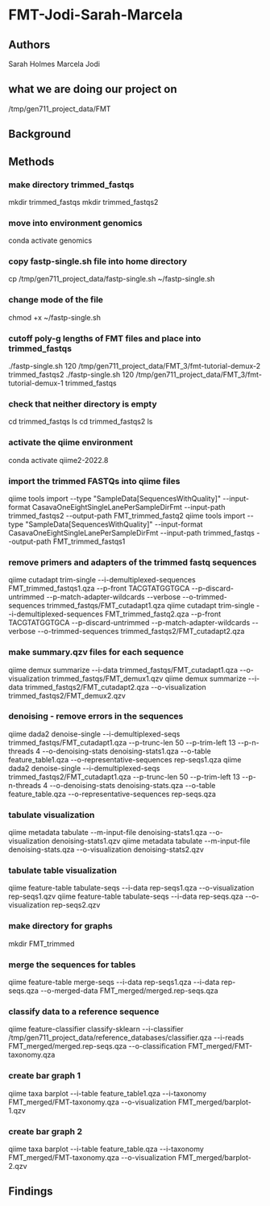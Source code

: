# FMT-Jodi-Sarah-Marcela

## Authors
Sarah Holmes 
Marcela
Jodi

## what we are doing our project on
/tmp/gen711_project_data/FMT

## Background

## Methods
### make directory trimmed_fastqs
mkdir trimmed_fastqs
mkdir trimmed_fastqs2
### move into environment genomics
conda activate genomics
### copy fastp-single.sh file into home directory
cp /tmp/gen711_project_data/fastp-single.sh ~/fastp-single.sh
### change mode of the file 
chmod +x ~/fastp-single.sh
### cutoff poly-g lengths of FMT files and place into trimmed_fastqs
./fastp-single.sh 120 /tmp/gen711_project_data/FMT_3/fmt-tutorial-demux-2 trimmed_fastqs2
./fastp-single.sh 120 /tmp/gen711_project_data/FMT_3/fmt-tutorial-demux-1 trimmed_fastqs
### check that neither directory is empty
cd trimmed_fastqs
ls
cd trimmed_fastqs2
ls
### activate the qiime environment
conda activate qiime2-2022.8
### import the trimmed FASTQs into qiime files
qiime tools import --type "SampleData[SequencesWithQuality]" --input-format CasavaOneEightSingleLanePerSampleDirFmt --input-path trimmed_fastqs2 --output-path FMT_trimmed_fastq2
qiime tools import --type "SampleData[SequencesWithQuality]" --input-format CasavaOneEightSingleLanePerSampleDirFmt --input-path trimmed_fastqs --output-path FMT_trimmed_fastqs1
### remove primers and adapters of the trimmed fastq sequences
 qiime cutadapt trim-single --i-demultiplexed-sequences FMT_trimmed_fastqs1.qza --p-front TACGTATGGTGCA --p-discard-untrimmed --p-match-adapter-wildcards --verbose --o-trimmed-sequences trimmed_fastqs/FMT_cutadapt1.qza
 qiime cutadapt trim-single --i-demultiplexed-sequences FMT_trimmed_fastq2.qza --p-front TACGTATGGTGCA --p-discard-untrimmed --p-match-adapter-wildcards --verbose --o-trimmed-sequences trimmed_fastqs2/FMT_cutadapt2.qza
### make summary.qzv files for each sequence
qiime demux summarize --i-data trimmed_fastqs/FMT_cutadapt1.qza --o-visualization trimmed_fastqs/FMT_demux1.qzv
qiime demux summarize --i-data trimmed_fastqs2/FMT_cutadapt2.qza --o-visualization trimmed_fastqs2/FMT_demux2.qzv
### denoising - remove errors in the sequences
qiime dada2 denoise-single --i-demultiplexed-seqs trimmed_fastqs/FMT_cutadapt1.qza --p-trunc-len 50 --p-trim-left 13 --p-n-threads 4 --o-denoising-stats denoising-stats1.qza --o-table feature_table1.qza --o-representative-sequences rep-seqs1.qza
qiime dada2 denoise-single --i-demultiplexed-seqs trimmed_fastqs2/FMT_cutadapt1.qza --p-trunc-len 50 --p-trim-left 13 --p-n-threads 4 --o-denoising-stats denoising-stats.qza --o-table feature_table.qza --o-representative-sequences rep-seqs.qza
### tabulate visualization
qiime metadata tabulate --m-input-file denoising-stats1.qza --o-visualization denoising-stats1.qzv
qiime metadata tabulate --m-input-file denoising-stats.qza --o-visualization denoising-stats2.qzv
### tabulate table visualization
qiime feature-table tabulate-seqs --i-data rep-seqs1.qza --o-visualization rep-seqs1.qzv
qiime feature-table tabulate-seqs --i-data rep-seqs.qza --o-visualization rep-seqs2.qzv
### make directory for graphs
mkdir FMT_trimmed
### merge the sequences for tables
qiime feature-table merge-seqs --i-data rep-seqs1.qza --i-data rep-seqs.qza --o-merged-data FMT_merged/merged.rep-seqs.qza
### classify data to a reference sequence 
qiime feature-classifier classify-sklearn --i-classifier /tmp/gen711_project_data/reference_databases/classifier.qza --i-reads FMT_merged/merged.rep-seqs.qza --o-classification FMT_merged/FMT-taxonomy.qza
### create bar graph 1
qiime taxa barplot --i-table feature_table1.qza --i-taxonomy FMT_merged/FMT-taxonomy.qza --o-visualization FMT_merged/barplot-1.qzv
### create bar graph 2
qiime taxa barplot --i-table feature_table.qza --i-taxonomy FMT_merged/FMT-taxonomy.qza --o-visualization FMT_merged/barplot-2.qzv

## Findings
